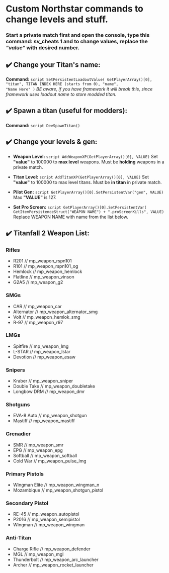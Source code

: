 # Custom Northstar commands to change levels and stuff.

### Start a private match first and open the console, type this command: **sv_cheats 1** and to change values, replace the *"value"* with desired number.

## ✔️ Change your Titan's name:
**Command:** `script SetPersistentLoadoutValue( GetPlayerArray()[0], "titan", TITAN INDEX HERE (starts from 0), "name",                "Name Here" )`
*BE aware, if you have framework it will break this, since framework uses loadout name to store modded titan.*

## ✔️ Spawn a titan (useful for modders): 
**Command:** `script DevSpawnTitan()`


## ✔️ Change your levels & gen:

* **Weapon Level:**  `script AddWeaponXP(GetPlayerArray()[0], VALUE)`
Set **"value"** to 100000 to **max level** weapons. Must be **holding** weapons in a private match.

* **Titan Level:**  `script AddTitanXP(GetPlayerArray()[0], VALUE)`
Set **"value"** to 100000 to max level titans. Must be **in titan** in private match.

* **Pilot Gen:**  `script GetPlayerArray()[0].SetPersistentVar("gen", VALUE)`
Max **"VALUE"** is 127.
   
* **Set Pro Screen:**  `script GetPlayerArray()[0].SetPersistentVar( GetItemPersistenceStruct("WEAPON NAME") + ".proScreenKills", VALUE)`
Replace WEAPON NAME with name from the list below.

## ✔️ **Titanfall 2 Weapon List:**

### **Rifles**
* R201        //  mp_weapon_rspn101
* R101        //  mp_weapon_rspn101_og
* Hemlock        //  mp_weapon_hemlock
* Flatline    //  mp_weapon_vinson
* G2A5        //  mp_weapon_g2

### **SMGs**
* CAR        //  mp_weapon_car
* Alternator    //  mp_weapon_alternator_smg
* Volt        //  mp_weapon_hemlok_smg
* R-97        //  mp_weapon_r97

### **LMGs**
* Spitfire    //  mp_weapon_lmg
* L-STAR        //  mp_weapon_lstar
* Devotion    //  mp_weapon_esaw

### Snipers
* Kraber        //  mp_weapon_sniper
* Double Take    //  mp_weapon_doubletake
* Longbow DRM    //  mp_weapon_dmr

### Shotguns 
* EVA-8 Auto    //  mp_weapon_shotgun
* Mastiff        //  mp_weapon_mastiff

### Grenadier 
* SMR        //  mp_weapon_smr
* EPG        //  mp_weapon_epg
* Softball    //  mp_weapon_softball
* Cold War    //  mp_weapon_pulse_lmg

### Primary Pistols 
* Wingman Elite    //  mp_weapon_wingman_n
* Mozambique    //  mp_weapon_shotgun_pistol

### Secondary Pistol 
* RE-45        //  mp_weapon_autopistol
* P2016        //  mp_weapon_semipistol
* Wingman        //  mp_weapon_wingman

### Anti-Titan
* Charge Rifle    //  mp_weapon_defender
* MGL        //  mp_weapon_mgl
* Thunderbolt    //  mp_weapon_arc_launcher
* Archer        //  mp_weapon_rocket_launcher
